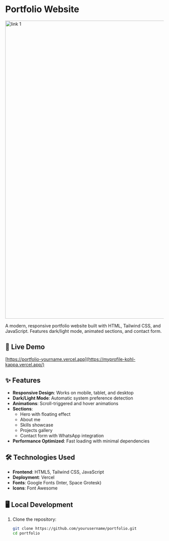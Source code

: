 # Portfolio Website
<img width="944" alt="link 1" src="https://github.com/user-attachments/assets/07ef906e-3cd7-45c0-870b-3cfc367e5924" />


A modern, responsive portfolio website built with HTML, Tailwind CSS, and JavaScript. Features dark/light mode, animated sections, and contact form.

## 🚀 Live Demo

[https://portfolio-yourname.vercel.app](https://myprofile-kohl-kappa.vercel.app/)

## ✨ Features

- **Responsive Design**: Works on mobile, tablet, and desktop
- **Dark/Light Mode**: Automatic system preference detection
- **Animations**: Scroll-triggered and hover animations
- **Sections**:
  - Hero with floating effect
  - About me
  - Skills showcase
  - Projects gallery
  - Contact form with WhatsApp integration
- **Performance Optimized**: Fast loading with minimal dependencies

## 🛠️ Technologies Used

- **Frontend**: HTML5, Tailwind CSS, JavaScript
- **Deployment**: Vercel
- **Fonts**: Google Fonts (Inter, Space Grotesk)
- **Icons**: Font Awesome


## 🖥️ Local Development

1. Clone the repository:
   ```bash
   git clone https://github.com/yourusername/portfolio.git
   cd portfolio

